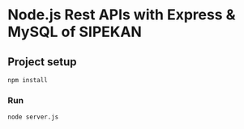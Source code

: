 # Node.js Rest APIs with Express & MySQL of SIPEKAN
## Project setup
```
npm install
```

### Run
```
node server.js
```
